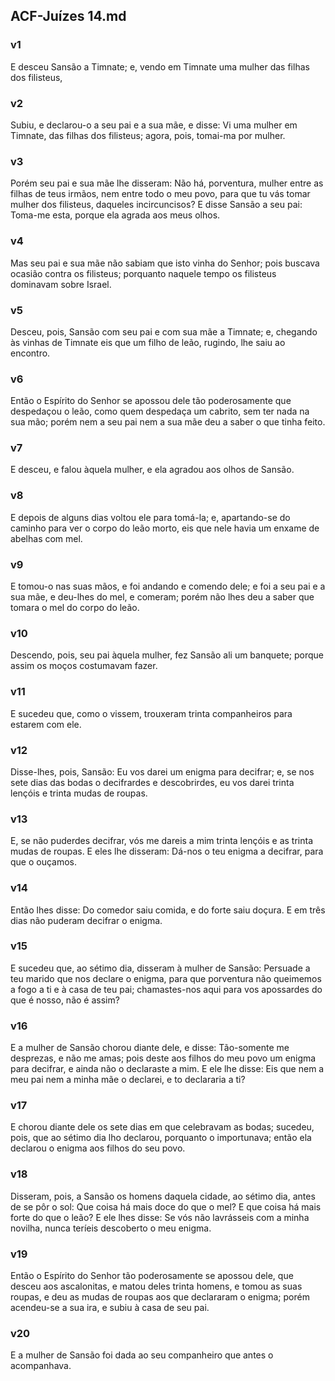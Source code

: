 ## ACF-Juízes 14.md
### v1
 E desceu Sansão a Timnate; e, vendo em Timnate uma mulher das filhas dos filisteus,
### v2
 Subiu, e declarou-o a seu pai e a sua mãe, e disse: Vi uma mulher em Timnate, das filhas dos filisteus; agora, pois, tomai-ma por mulher.
### v3
 Porém seu pai e sua mãe lhe disseram: Não há, porventura, mulher entre as filhas de teus irmãos, nem entre todo o meu povo, para que tu vás tomar mulher dos filisteus, daqueles incircuncisos? E disse Sansão a seu pai: Toma-me esta, porque ela agrada aos meus olhos.
### v4
 Mas seu pai e sua mãe não sabiam que isto vinha do Senhor; pois buscava ocasião contra os filisteus; porquanto naquele tempo os filisteus dominavam sobre Israel.
### v5
 Desceu, pois, Sansão com seu pai e com sua mãe a Timnate; e, chegando às vinhas de Timnate eis que um filho de leão, rugindo, lhe saiu ao encontro.
### v6
 Então o Espírito do Senhor se apossou dele tão poderosamente que despedaçou o leão, como quem despedaça um cabrito, sem ter nada na sua mão; porém nem a seu pai nem a sua mãe deu a saber o que tinha feito.
### v7
 E desceu, e falou àquela mulher, e ela agradou aos olhos de Sansão.
### v8
 E depois de alguns dias voltou ele para tomá-la; e, apartando-se do caminho para ver o corpo do leão morto, eis que nele havia um enxame de abelhas com mel.
### v9
 E tomou-o nas suas mãos, e foi andando e comendo dele; e foi a seu pai e a sua mãe, e deu-lhes do mel, e comeram; porém não lhes deu a saber que tomara o mel do corpo do leão.
### v10
 Descendo, pois, seu pai àquela mulher, fez Sansão ali um banquete; porque assim os moços costumavam fazer.
### v11
 E sucedeu que, como o vissem, trouxeram trinta companheiros para estarem com ele.
### v12
 Disse-lhes, pois, Sansão: Eu vos darei um enigma para decifrar; e, se nos sete dias das bodas o decifrardes e descobrirdes, eu vos darei trinta lençóis e trinta mudas de roupas.
### v13
 E, se não puderdes decifrar, vós me dareis a mim trinta lençóis e as trinta mudas de roupas. E eles lhe disseram: Dá-nos o teu enigma a decifrar, para que o ouçamos.
### v14
 Então lhes disse: Do comedor saiu comida, e do forte saiu doçura. E em três dias não puderam decifrar o enigma.
### v15
 E sucedeu que, ao sétimo dia, disseram à mulher de Sansão: Persuade a teu marido que nos declare o enigma, para que porventura não queimemos a fogo a ti e à casa de teu pai; chamastes-nos aqui para vos apossardes do que é nosso, não é assim?
### v16
 E a mulher de Sansão chorou diante dele, e disse: Tão-somente me desprezas, e não me amas; pois deste aos filhos do meu povo um enigma para decifrar, e ainda não o declaraste a mim. E ele lhe disse: Eis que nem a meu pai nem a minha mãe o declarei, e to declararia a ti?
### v17
 E chorou diante dele os sete dias em que celebravam as bodas; sucedeu, pois, que ao sétimo dia lho declarou, porquanto o importunava; então ela declarou o enigma aos filhos do seu povo.
### v18
 Disseram, pois, a Sansão os homens daquela cidade, ao sétimo dia, antes de se pôr o sol: Que coisa há mais doce do que o mel? E que coisa há mais forte do que o leão? E ele lhes disse: Se vós não lavrásseis com a minha novilha, nunca teríeis descoberto o meu enigma.
### v19
 Então o Espírito do Senhor tão poderosamente se apossou dele, que desceu aos ascalonitas, e matou deles trinta homens, e tomou as suas roupas, e deu as mudas de roupas aos que declararam o enigma; porém acendeu-se a sua ira, e subiu à casa de seu pai.
### v20
 E a mulher de Sansão foi dada ao seu companheiro que antes o acompanhava.
